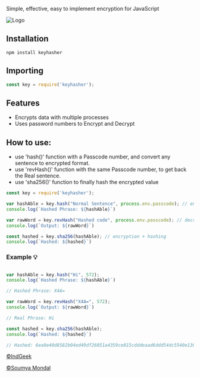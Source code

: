 Simple, effective, easy to implement encryption for JavaScript

![Logo](https://cdn.discordapp.com/attachments/941650096855068752/1009750552088956958/keyhasher.jpg)
## Installation

```
npm install keyhasher
```

## Importing
```javascript
const key = require('keyhasher');
```


## Features

- Encrypts data with multiple processes
- Uses password numbers to Encrypt and Decrypt

## How to use:

- use 'hash()' function with a Passcode number, and convert any sentence to encrypted format.
- use 'revHash()' function with the same Passcode number, to get back the Real sentence.
- use 'sha256()' function to finally hash the encrypted value

```javascript
const key = require('keyhasher');

var hashAble = key.hash("Normal Sentence", process.env.passcode); // encryption
console.log(`Hashed Phrase: ${hashAble}`)

var rawWord = key.revHash("Hashed code", process.env.passcode); // decryption
console.log(`Output: ${rawWord}`)

const hashed = key.sha256(hashAble); // encryption + hashing
console.log(`Hashed: ${hashed}`)

```
### Example 💡

```javascript

var hashAble = key.hash("Hi", 572);
console.log(`Hashed Phrase: ${hashAble}`)

// Hashed Phrase: X4A=

var rawWord = key.revHash("X4A=", 572);
console.log(`Output: ${rawWord}`)

// Real Phrase: Hi

const hashed = key.sha256(hashAble);
console.log(`Hashed: ${hashed}`) 

// Hashed: 6ea0e40d8582b04ed49df26051a4359ce015cdddeaad6ddd54dc5540e130e3a7

```

[©IndGeek](https://indgeek.com)

[©Soumya Mondal](https://soumyamondal.com)